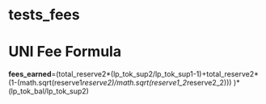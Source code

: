 # tests_fees

# UNI Fee Formula

**fees_earned**=(total_reserve2*(lp_tok_sup2/lp_tok_sup1-1)+total_reserve2*(1-(math.sqrt(reserve1*reserve2)/math.sqrt(reserve1_2*reserve2_2))) )*(lp_tok_bal/lp_tok_sup2)
